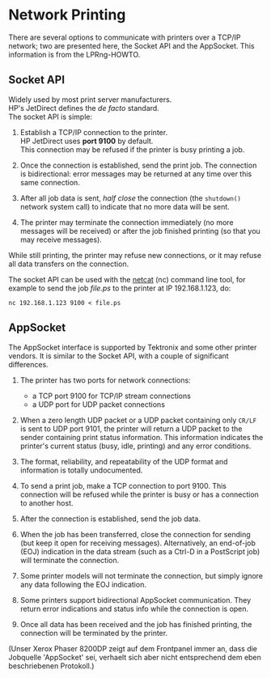 
Network Printing
================

There are several options to communicate with
printers over a TCP/IP network; two are presented
here, the Socket API and the AppSocket.
This information is from the LPRng-HOWTO.


Socket API
----------

Widely used by most print server manufacturers.  
HP's JetDirect defines the _de facto_ standard.  
The socket API is simple:

1. Establish a TCP/IP connection to the printer.  
   HP JetDirect uses **port 9100** by default.  
   This connection may be refused if the printer is
   busy printing a job.

2. Once the connection is established, send the print job.
   The connection is bidirectional: error messages may be
   returned at any time over this same connection.

3. After all job data is sent, _half close_ the connection
   (the `shutdown()` network system call) to indicate that
   no more data will be sent.

4. The printer may terminate the connection immediately
   (no more messages will be received) or after the job
   finished printing (so that you may receive messages).

While still printing, the printer may refuse new connections,
or it may refuse all data transfers on the connection.

The socket API can be used with the [netcat][nc] (nc) command
line tool, for example to send the job *file.ps* to the printer
at IP 192.168.1.123, do:

```Shell
nc 192.168.1.123 9100 < file.ps
```

[nc]: http://nc110.sourceforge.net/


AppSocket
---------

The AppSocket interface is supported by Tektronix and some other
printer vendors. It is similar to the Socket API, with a couple
of significant differences.

1. The printer has two ports for network connections:
   * a TCP port 9100 for TCP/IP stream connections
   * a UDP port for UDP packet connections

2. When a zero length UDP packet or a UDP packet containing only
   `CR/LF` is sent to UDP port 9101, the printer will return
   a UDP packet to the sender containing print status information.
   This information indicates the printer's current status (busy,
   idle, printing) and any error conditions.

3. The format, reliability, and repeatability of the UDP format
   and information is totally undocumented.

4. To send a print job, make a TCP connection to port 9100.
   This connection will be refused while the printer is busy or
   has a connection to another host.

5. After the connection is established, send the job data.

6. When the job has been transferred, close the connection
   for sending (but keep it open for receiving messages).
   Alternatively, an end-of-job (EOJ) indication in the data
   stream (such as a Ctrl-D in a PostScript job) will
   terminate the connection.

7. Some printer models will not terminate the connection, but
   simply ignore any data following the EOJ indication.

8. Some printers support bidirectional AppSocket communication.
   They return error indications and status info while the
   connection is open.

9. Once all data has been received and the job has finished
   printing, the connection will be terminated by the printer.

(Unser Xerox Phaser 8200DP zeigt auf dem Frontpanel immer an,
dass die Jobquelle 'AppSocket' sei, verhaelt sich aber nicht
entsprechend dem eben beschriebenen Protokoll.)

